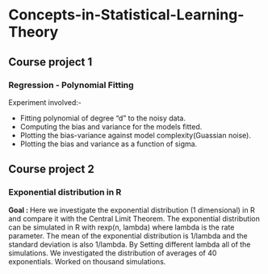 # Concepts-in-Statistical-Learning-Theory
## Course project 1 ##
### Regression - Polynomial Fitting ###
Experiment involved:-
* Fitting polynomial of degree “d” to the noisy data.
* Computing the bias and variance for the models fitted.
* Plotting the bias-variance against model complexity(Guassian noise).
* Plotting the bias and variance as a function of sigma.

## Course project 2 ##
### Exponential distribution in R ###
<b> Goal : </b> Here we investigate the exponential distribution (1 dimensional)
in R and compare it with the Central Limit Theorem. The exponential distribution
can be simulated in R with rexp(n, lambda) where lambda is the rate parameter.
The mean of the exponential distribution is 1/lambda and the standard deviation is
also 1/lambda. By Setting different lambda all of the simulations. We investigated the distribution of averages of 40 exponentials.
Worked on thousand simulations.
